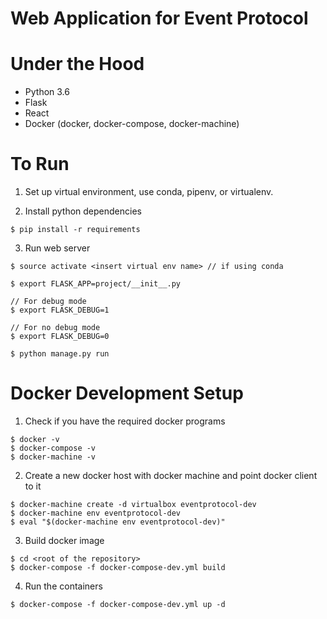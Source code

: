 # Web Application for Event Protocol

# Under the Hood
- Python 3.6
- Flask
- React
- Docker (docker, docker-compose, docker-machine)

# To Run
1. Set up virtual environment, use conda, pipenv, or virtualenv.

2. Install python dependencies
```
$ pip install -r requirements
```

3. Run web server
```
$ source activate <insert virtual env name> // if using conda

$ export FLASK_APP=project/__init__.py

// For debug mode
$ export FLASK_DEBUG=1

// For no debug mode
$ export FLASK_DEBUG=0

$ python manage.py run
```

# Docker Development Setup
1. Check if you have the required docker programs
```
$ docker -v 
$ docker-compose -v
$ docker-machine -v
```

2. Create a new docker host with docker machine and point docker client to it
```
$ docker-machine create -d virtualbox eventprotocol-dev
$ docker-machine env eventprotocol-dev
$ eval "$(docker-machine env eventprotocol-dev)"
```

3. Build docker image
```
$ cd <root of the repository>
$ docker-compose -f docker-compose-dev.yml build
```

4. Run the containers
```
$ docker-compose -f docker-compose-dev.yml up -d
```
